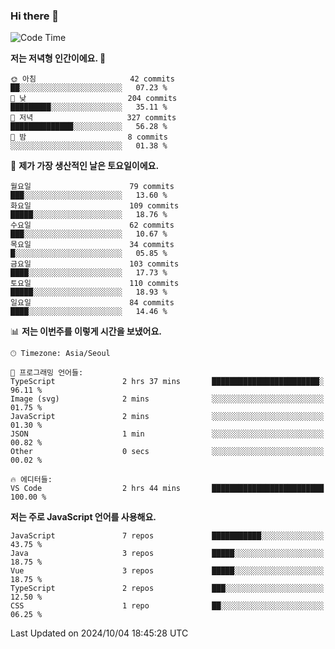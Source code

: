 ### Hi there 👋

<!--
**hi-aa/hi-aa** is a ✨ _special_ ✨ repository because its `README.md` (this file) appears on your GitHub profile.

Here are some ideas to get you started:

- 🔭 I’m currently working on ...
- 🌱 I’m currently learning ...
- 👯 I’m looking to collaborate on ...
- 🤔 I’m looking for help with ...
- 💬 Ask me about ...
- 📫 How to reach me: ...
- 😄 Pronouns: ...
- ⚡ Fun fact: ...
-->

<!--START_SECTION:waka-->
![Code Time](http://img.shields.io/badge/Code%20Time-92%20hrs%208%20mins-blue)

**저는 저녁형 인간이에요. 🦉** 

```text
🌞 아침                     42 commits          ██░░░░░░░░░░░░░░░░░░░░░░░   07.23 % 
🌆 낮　                     204 commits         █████████░░░░░░░░░░░░░░░░   35.11 % 
🌃 저녁                     327 commits         ██████████████░░░░░░░░░░░   56.28 % 
🌙 밤　                     8 commits           ░░░░░░░░░░░░░░░░░░░░░░░░░   01.38 % 
```
📅 **제가 가장 생산적인 날은 토요일이에요.** 

```text
월요일                      79 commits          ███░░░░░░░░░░░░░░░░░░░░░░   13.60 % 
화요일                      109 commits         █████░░░░░░░░░░░░░░░░░░░░   18.76 % 
수요일                      62 commits          ███░░░░░░░░░░░░░░░░░░░░░░   10.67 % 
목요일                      34 commits          █░░░░░░░░░░░░░░░░░░░░░░░░   05.85 % 
금요일                      103 commits         ████░░░░░░░░░░░░░░░░░░░░░   17.73 % 
토요일                      110 commits         █████░░░░░░░░░░░░░░░░░░░░   18.93 % 
일요일                      84 commits          ████░░░░░░░░░░░░░░░░░░░░░   14.46 % 
```


📊 **저는 이번주를 이렇게 시간을 보냈어요.** 

```text
🕑︎ Timezone: Asia/Seoul

💬 프로그래밍 언어들: 
TypeScript               2 hrs 37 mins       ████████████████████████░   96.11 % 
Image (svg)              2 mins              ░░░░░░░░░░░░░░░░░░░░░░░░░   01.75 % 
JavaScript               2 mins              ░░░░░░░░░░░░░░░░░░░░░░░░░   01.30 % 
JSON                     1 min               ░░░░░░░░░░░░░░░░░░░░░░░░░   00.82 % 
Other                    0 secs              ░░░░░░░░░░░░░░░░░░░░░░░░░   00.02 % 

🔥 에디터들: 
VS Code                  2 hrs 44 mins       █████████████████████████   100.00 % 
```

**저는 주로 JavaScript 언어를 사용해요.** 

```text
JavaScript               7 repos             ███████████░░░░░░░░░░░░░░   43.75 % 
Java                     3 repos             █████░░░░░░░░░░░░░░░░░░░░   18.75 % 
Vue                      3 repos             █████░░░░░░░░░░░░░░░░░░░░   18.75 % 
TypeScript               2 repos             ███░░░░░░░░░░░░░░░░░░░░░░   12.50 % 
CSS                      1 repo              ██░░░░░░░░░░░░░░░░░░░░░░░   06.25 % 
```




 Last Updated on 2024/10/04 18:45:28 UTC
<!--END_SECTION:waka-->
